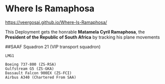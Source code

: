 # Where Is Ramaphosa

https://veergosai.github.io/Where-Is-Ramaphosa/

This Deployment gets the honrable **Matamela Cyril Ramaphosa**, the **President of the Republic of South Africa** by tracking his plane movements

##SAAF Squadron 21 (VIP transport squadron)
```
LMG1
```
```
Boeing 737-800 (ZS-RSA)
Gulfstream G5 (ZS-GKA)
Dassault Falcon 900EX (ZS-FCI)
Airbus A340 (Chartered From SAA)
```
